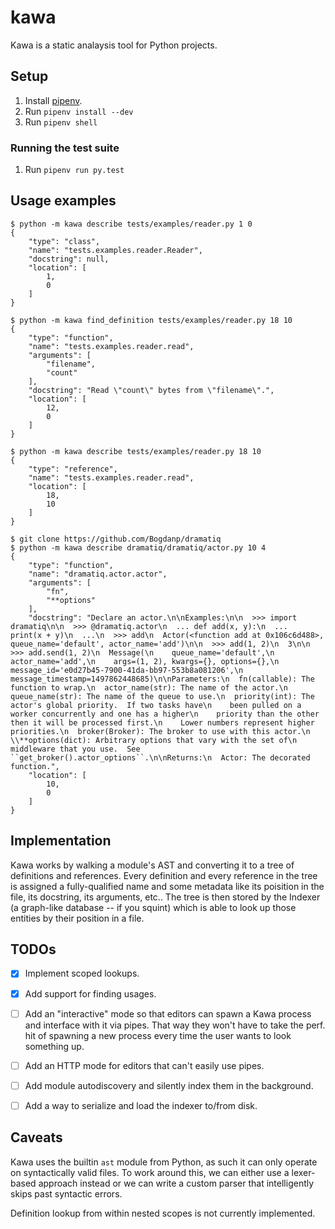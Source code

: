 # kawa

Kawa is a static analaysis tool for Python projects.

## Setup

1. Install [pipenv][pipenv].
1. Run `pipenv install --dev`
1. Run `pipenv shell`

### Running the test suite

1. Run `pipenv run py.test`


## Usage examples

```
$ python -m kawa describe tests/examples/reader.py 1 0
{
    "type": "class",
    "name": "tests.examples.reader.Reader",
    "docstring": null,
    "location": [
        1,
        0
    ]
}
```

```
$ python -m kawa find_definition tests/examples/reader.py 18 10
{
    "type": "function",
    "name": "tests.examples.reader.read",
    "arguments": [
        "filename",
        "count"
    ],
    "docstring": "Read \"count\" bytes from \"filename\".",
    "location": [
        12,
        0
    ]
}
```

```
$ python -m kawa describe tests/examples/reader.py 18 10
{
    "type": "reference",
    "name": "tests.examples.reader.read",
    "location": [
        18,
        10
    ]
}
```

```
$ git clone https://github.com/Bogdanp/dramatiq
$ python -m kawa describe dramatiq/dramatiq/actor.py 10 4
{
    "type": "function",
    "name": "dramatiq.actor.actor",
    "arguments": [
        "fn",
        "**options"
    ],
    "docstring": "Declare an actor.\n\nExamples:\n\n  >>> import dramatiq\n\n  >>> @dramatiq.actor\n  ... def add(x, y):\n  ...   print(x + y)\n  ...\n  >>> add\n  Actor(<function add at 0x106c6d488>, queue_name='default', actor_name='add')\n\n  >>> add(1, 2)\n  3\n\n  >>> add.send(1, 2)\n  Message(\n    queue_name='default',\n    actor_name='add',\n    args=(1, 2), kwargs={}, options={},\n    message_id='e0d27b45-7900-41da-bb97-553b8a081206',\n    message_timestamp=1497862448685)\n\nParameters:\n  fn(callable): The function to wrap.\n  actor_name(str): The name of the actor.\n  queue_name(str): The name of the queue to use.\n  priority(int): The actor's global priority.  If two tasks have\n    been pulled on a worker concurrently and one has a higher\n    priority than the other then it will be processed first.\n    Lower numbers represent higher priorities.\n  broker(Broker): The broker to use with this actor.\n  \\**options(dict): Arbitrary options that vary with the set of\n    middleware that you use.  See ``get_broker().actor_options``.\n\nReturns:\n  Actor: The decorated function.",
    "location": [
        10,
        0
    ]
}
```


## Implementation

Kawa works by walking a module's AST and converting it to a tree of
definitions and references.  Every definition and every reference in
the tree is assigned a fully-qualified name and some metadata like its
poisition in the file, its docstring, its arguments, etc..  The tree
is then stored by the Indexer (a graph-like database -- if you squint)
which is able to look up those entities by their position in a file.


## TODOs

* [x] Implement scoped lookups.
* [x] Add support for finding usages.
* [ ] Add an "interactive" mode so that editors can spawn a Kawa
  process and interface with it via pipes.  That way they won't have
  to take the perf. hit of spawning a new process every time the user
  wants to look something up.
* [ ] Add an HTTP mode for editors that can't easily use pipes.
* [ ] Add module autodiscovery and silently index them in the
  background.
* [ ] Add a way to serialize and load the indexer to/from disk.


## Caveats

Kawa uses the builtin `ast` module from Python, as such it can only
operate on syntactically valid files.  To work around this, we can
either use a lexer-based approach instead or we can write a custom
parser that intelligently skips past syntactic errors.

Definition lookup from within nested scopes is not currently
implemented.


[pipenv]: https://docs.pipenv.org/#install-pipenv-today
